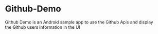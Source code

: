 # Github-Demo
Github Demo is an Android sample app to use the Github Apis and display the Github users information in the UI
